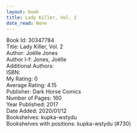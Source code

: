 ```yaml
---
layout: book
title: Lady Killer, Vol. 2
date_read: None
---
```


Book Id: 30347784<br />
Title: Lady Killer, Vol. 2<br />
Author: Joëlle Jones<br />
Author l-f: Jones, Joëlle<br />
Additional Authors: <br />
ISBN: <br />
My Rating: 0<br />
Average Rating: 4.15<br />
Publisher: Dark Horse Comics<br />
Number of Pages: 160<br />
Year Published: 2017<br />
Date Added: 2020/01/12<br />
Bookshelves: kupka-wstydu<br />
Bookshelves with positions: kupka-wstydu (#730)<br />

